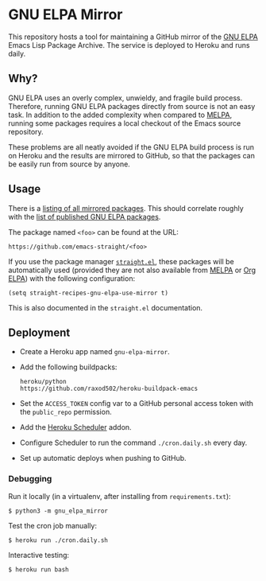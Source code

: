 # GNU ELPA Mirror

This repository hosts a tool for maintaining a GitHub mirror of the
[GNU ELPA][gnu-elpa] Emacs Lisp Package Archive. The service is
deployed to Heroku and runs daily.

## Why?

GNU ELPA uses an overly complex, unwieldy, and fragile build process.
Therefore, running GNU ELPA packages directly from source is not an
easy task. In addition to the added complexity when compared to
[MELPA], running some packages requires a local checkout of the Emacs
source repository.

These problems are all neatly avoided if the GNU ELPA build process is
run on Heroku and the results are mirrored to GitHub, so that the
packages can be easily run from source by anyone.

## Usage

There is a [listing of all mirrored packages][mirror-package-list].
This should correlate roughly with the [list of published GNU ELPA
packages][gnu-elpa-package-list].

The package named `<foo>` can be found at the URL:

    https://github.com/emacs-straight/<foo>

If you use the package manager [`straight.el`][straight.el], these
packages will be automatically used (provided they are not also
available from [MELPA] or [Org ELPA][org-elpa]) with the following
configuration:

    (setq straight-recipes-gnu-elpa-use-mirror t)

This is also documented in the `straight.el` documentation.

## Deployment

* Create a Heroku app named `gnu-elpa-mirror`.
* Add the following buildpacks:

      heroku/python
      https://github.com/raxod502/heroku-buildpack-emacs

* Set the `ACCESS_TOKEN` config var to a GitHub personal access token
  with the `public_repo` permission.
* Add the [Heroku Scheduler][scheduler] addon.
* Configure Scheduler to run the command `./cron.daily.sh` every day.
* Set up automatic deploys when pushing to GitHub.

### Debugging

Run it locally (in a virtualenv, after installing from
`requirements.txt`):

    $ python3 -m gnu_elpa_mirror

Test the cron job manually:

    $ heroku run ./cron.daily.sh

Interactive testing:

    $ heroku run bash

[gnu-elpa]: https://elpa.gnu.org/
[gnu-elpa-package-list]: https://elpa.gnu.org/packages/
[melpa]: https://melpa.org/#/
[mirror-package-list]: https://github.com/emacs-straight/gnu-elpa-mirror
[org-elpa]: https://orgmode.org/elpa.html
[scheduler]: https://elements.heroku.com/addons/scheduler
[straight.el]: https://github.com/raxod502/straight.el
